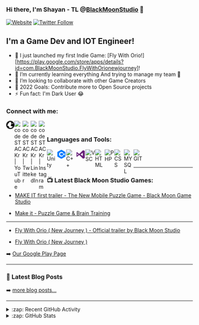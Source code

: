 ### Hi there, I'm Shayan - TL @[BlackMoonStudio][website] 👋 

[![Website](https://img.shields.io/website?label=BlackMoon.ir&style=for-the-badge&url=https%3A%2F%2Fcodestackr.com)](https://blackmoon.ir)
[![Twitter Follow](https://img.shields.io/twitter/follow/BlackMoonGameStudio?color=1DA1F2&logo=twitter&style=for-the-badge)](https://twitter.com/intent/follow?original_referer=https%3A%2F%2Fgithub.com%2FcodeSTACKr&screen_name=codeSTACKr)

## I'm a Game Dev and IOT Engineer!

- 🔭 I just launched my first Indie Game: [Fly With Orio!][https://play.google.com/store/apps/details?id=com.BlackMoonStudio.FlyWithOrionewjourney]!
- 🌱 I’m currently learning everything And trying to manage my team 🤣 
- 👯 I’m looking to collaborate with other Game Creators
- 🥅 2022 Goals: Contribute more to Open Source projects
- ⚡ Fun fact: I'm Dark User 😂

### Connect with me:

[<img align="left" alt="codeSTACKr.com" width="22px" src="https://raw.githubusercontent.com/iconic/open-iconic/master/svg/globe.svg" />][website]
[<img align="left" alt="codeSTACKr | YouTube" width="22px" src="https://cdn.jsdelivr.net/npm/simple-icons@v3/icons/youtube.svg" />][youtube]
[<img align="left" alt="codeSTACKr | Twitter" width="22px" src="https://cdn.jsdelivr.net/npm/simple-icons@v3/icons/twitter.svg" />][twitter]
[<img align="left" alt="codeSTACKr | LinkedIn" width="22px" src="https://cdn.jsdelivr.net/npm/simple-icons@v3/icons/linkedin.svg" />][linkedin]
[<img align="left" alt="codeSTACKr | Instagram" width="22px" src="https://cdn.jsdelivr.net/npm/simple-icons@v3/icons/instagram.svg" />][instagram]

<br />

### Languages and Tools:
[<img align="left" alt="Unity" width="26px" src="https://i.redd.it/tu3gt6ysfxq71.png" />][webdevplaylist]
[<img align="left" alt="C#" width="26px" src="https://github.com/blackmoonstudio/blackmoonstudio/blob/main/pngegg.png" />][webdevplaylist]
[<img align="left" alt="C++" width="26px" src="https://upload.wikimedia.org/wikipedia/commons/1/18/ISO_C%2B%2B_Logo.svg" />][webdevplaylist]
[<img align="left" alt="VS" width="26px" src="https://github.com/blackmoonstudio/blackmoonstudio/blob/main/visual-studio-seeklogo.com.svg" />][webdevplaylist]
[<img align="left" alt="VSC" width="26px" src="https://upload.wikimedia.org/wikipedia/commons/9/9a/Visual_Studio_Code_1.35_icon.svg" />][webdevplaylist]
[<img align="left" alt="HTML" width="26px" src="https://upload.wikimedia.org/wikipedia/commons/3/38/HTML5_Badge.svg" />][webdevplaylist]
[<img align="left" alt="PHP" width="26px" src="https://upload.wikimedia.org/wikipedia/commons/2/27/PHP-logo.svg" />][webdevplaylist]
[<img align="left" alt="CSS" width="26px" src="https://upload.wikimedia.org/wikipedia/commons/d/d5/CSS3_logo_and_wordmark.svg" />][webdevplaylist]
[<img align="left" alt="MYSQL" width="26px" src="https://upload.wikimedia.org/wikipedia/commons/8/87/Sql_data_base_with_logo.png" />][webdevplaylist]
[<img align="left" alt="GIT" width="26px" src="https://upload.wikimedia.org/wikipedia/commons/a/ad/Git-icon-black.svg" />][webdevplaylist]

<br />
<br />

---

### 📺 Latest Black Moon Studio Games:

<!-- YOUTUBE:START -->
- [MAKE IT first trailer - The New Mobile Puzzle Game - Black Moon Game Studio](https://www.youtube.com/watch?v=8pjbqH8rR_M&list=PLras48LIMtbQXaXCk4zhjIeWP9mrYvBB1)

- [Make it - Puzzle Game & Brain Training](https://play.google.com/store/apps/details?id=com.blackmoonstudio.makeit)
---
- [Fly With Orio ( New Journey ) - Official trailer by Black Moon Studio](https://www.youtube.com/watch?v=4Cl_EcFlCmM)

- [Fly With Orio ( New Journey )](https://play.google.com/store/apps/details?id=com.BlackMoonStudio.FlyWithOrionewjourney)

<!-- YOUTUBE:END -->

➡️ [Our Google Play Page](https://play.google.com/store/apps/developer?id=Black+Moon+Game+Studio)

---

### 📕 Latest Blog Posts

<!-- BLOG-POST-LIST:START -->

<!-- BLOG-POST-LIST:END -->

➡️ [more blog posts...](https://blackmoon.ir)

---

<details>
  <summary>:zap: Recent GitHub Activity</summary>
  
<!--START_SECTION:activity-->
1. 🗣 Commit on on [#26](https://github.com/blackmoonstudio/blackmoonstudio/edit/main/README.md) in [https://github.com/blackmoonstudio/blackmoonstudio/edit/main/README.md)
<!--END_SECTION:activity-->

</details>

<details>
  <summary>:zap: GitHub Stats</summary>

  <img align="left" src="https://github-readme-stats.vercel.app/api?username=blackmoonstudio&&show_icons=true" />

</details>

[website]: https://blackmoon.ir
[course]: http://vsCodeHero.com
[twitter]: https://twitter.com
[youtube]: https://www.youtube.com/watch?v=8pjbqH8rR_M&list=PLras48LIMtbQXaXCk4zhjIeWP9mrYvBB1
[instagram]: https://instagram.com/_blackmoonstudio
[linkedin]: https://www.linkedin.com/in/shayan-tolouei-638404188/
[webdevplaylist]: https://www.youtube.com/watch?v=8pjbqH8rR_M&list=PLras48LIMtbQXaXCk4zhjIeWP9mrYvBB1
